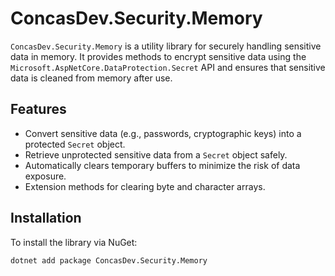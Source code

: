 ﻿# ConcasDev.Security.Memory

`ConcasDev.Security.Memory` is a utility library for securely handling sensitive data in memory. It provides methods to encrypt sensitive data using the `Microsoft.AspNetCore.DataProtection.Secret` API and ensures that sensitive data is cleaned from memory after use.

## Features

- Convert sensitive data (e.g., passwords, cryptographic keys) into a protected `Secret` object.
- Retrieve unprotected sensitive data from a `Secret` object safely.
- Automatically clears temporary buffers to minimize the risk of data exposure.
- Extension methods for clearing byte and character arrays.

## Installation

To install the library via NuGet:

```bash
dotnet add package ConcasDev.Security.Memory
